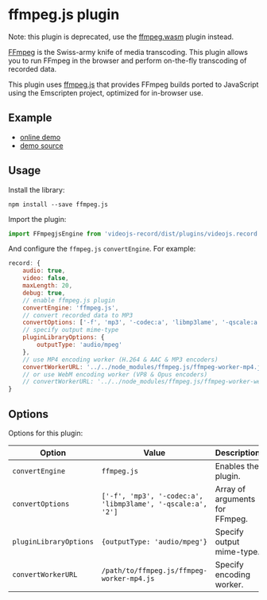 # ffmpeg.js plugin

Note: this plugin is deprecated, use the [ffmpeg.wasm](ffmpeg.wasm.md) plugin instead.

[FFmpeg](https://ffmpeg.org) is the Swiss-army knife of media transcoding. This plugin allows
you to run FFmpeg in the browser and perform on-the-fly transcoding of recorded data.

This plugin uses [ffmpeg.js](https://github.com/Kagami/ffmpeg.js) that provides FFmpeg
builds ported to JavaScript using the Emscripten project, optimized for in-browser use.

## Example

- [online demo](https://collab-project.github.io/videojs-record/demo/audio-only-ffmpegjs.html)
- [demo source](https://github.com/collab-project/videojs-record/blob/master/examples/plugins/audio-only-ffmpegjs.html)

## Usage

Install the library:

```console
npm install --save ffmpeg.js
```

Import the plugin:

```javascript
import FFmpegjsEngine from 'videojs-record/dist/plugins/videojs.record.ffmpegjs.js';
```

And configure the `ffmpeg.js` `convertEngine`. For example:

```javascript
record: {
    audio: true,
    video: false,
    maxLength: 20,
    debug: true,
    // enable ffmpeg.js plugin
    convertEngine: 'ffmpeg.js',
    // convert recorded data to MP3
    convertOptions: ['-f', 'mp3', '-codec:a', 'libmp3lame', '-qscale:a', '2'],
    // specify output mime-type
    pluginLibraryOptions: {
        outputType: 'audio/mpeg'
    },
    // use MP4 encoding worker (H.264 & AAC & MP3 encoders)
    convertWorkerURL: '../../node_modules/ffmpeg.js/ffmpeg-worker-mp4.js'
    // or use WebM encoding worker (VP8 & Opus encoders)
    // convertWorkerURL: '../../node_modules/ffmpeg.js/ffmpeg-worker-webm.js'
}
```

## Options

Options for this plugin:

| Option | Value | Description |
| --- | --- | --- |
| `convertEngine` | `ffmpeg.js` | Enables the plugin. |
| `convertOptions` | `['-f', 'mp3', '-codec:a', 'libmp3lame', '-qscale:a', '2']` | Array of arguments for FFmpeg. |
| `pluginLibraryOptions` | `{outputType: 'audio/mpeg'}` | Specify output mime-type. |
| `convertWorkerURL` | `/path/to/ffmpeg.js/ffmpeg-worker-mp4.js` | Specify encoding worker. |
